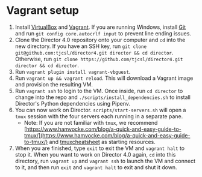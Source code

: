 # Vagrant setup

1. Install [VirtualBox](https://www.virtualbox.org/wiki/Downloads) and [Vagrant](http://docs.vagrantup.com/v2/installation/index.html).
  If you are running Windows, install [Git](https://gitforwindows.org/) and run `git config core.autocrlf input` to prevent line ending issues.
2. Clone the Director 4.0 repository onto your computer and `cd` into the new directory. If you have an SSH key,
  run `git clone git@github.com:tjcsl/director4.git director && cd director`. Otherwise, run
  `git clone https://github.com/tjcsl/director4.git director && cd director`.
3. Run `vagrant plugin install vagrant-vbguest`.
4. Run `vagrant up && vagrant reload`. This will download a Vagrant image and provision the resulting VM.
5. Run `vagrant ssh` to login to the VM. Once inside, run `cd director` to change into the repo and
  `./scripts/install_dependencies.sh` to install Director's Python dependencies using Pipenv.
6. You can now work on Director. `scripts/start-servers.sh` will open a `tmux` session with the four servers each running in a separate pane.
   - Note: If you are not familiar with `tmux`, we recommend
   [https://www.hamvocke.com/blog/a-quick-and-easy-guide-to-tmux/](https://www.hamvocke.com/blog/a-quick-and-easy-guide-to-tmux/)
   and [tmuxcheatsheet](https://tmuxcheatsheet.com/) as starting resources.
7. When you are finished, type `exit` to exit the VM and `vagrant halt` to stop it. When you want to work on Director 4.0 again,
  `cd` into this directory, run `vagrant up` and `vagrant ssh` to launch the VM and connect to it,
  and then run `exit` and `vagrant halt` to exit and shut it down.
